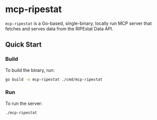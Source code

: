 # mcp-ripestat

`mcp-ripestat` is a Go-based, single-binary, locally run MCP server that fetches and serves data from the RIPEstat Data API.

## Quick Start

### Build

To build the binary, run:

```sh
go build -o mcp-ripestat ./cmd/mcp-ripestat
```

### Run

To run the server:

```sh
./mcp-ripestat
```